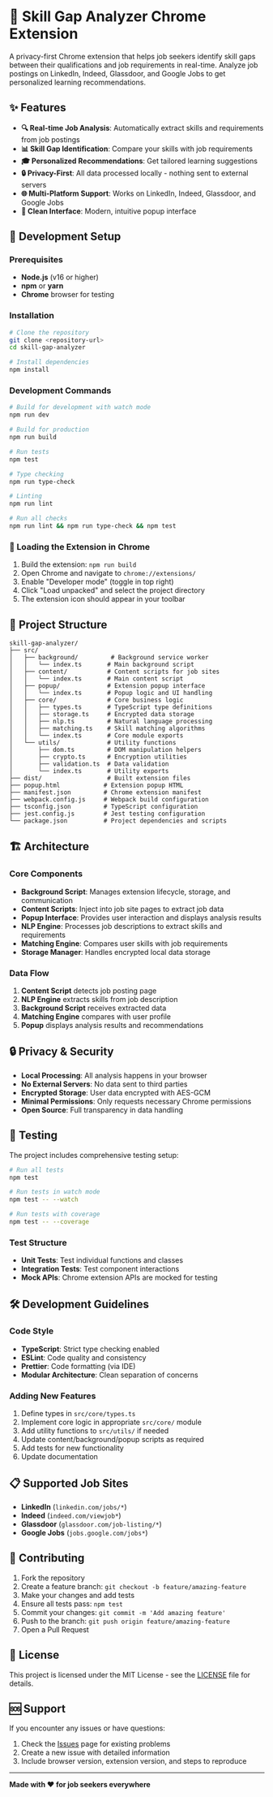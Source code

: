 # 🎯 Skill Gap Analyzer Chrome Extension

A privacy-first Chrome extension that helps job seekers identify skill gaps between their qualifications and job requirements in real-time. Analyze job postings on LinkedIn, Indeed, Glassdoor, and Google Jobs to get personalized learning recommendations.

## ✨ Features

- **🔍 Real-time Job Analysis**: Automatically extract skills and requirements from job postings
- **📊 Skill Gap Identification**: Compare your skills with job requirements
- **🎓 Personalized Recommendations**: Get tailored learning suggestions
- **🔒 Privacy-First**: All data processed locally - nothing sent to external servers
- **🌐 Multi-Platform Support**: Works on LinkedIn, Indeed, Glassdoor, and Google Jobs
- **📱 Clean Interface**: Modern, intuitive popup interface

## 🚀 Development Setup

### Prerequisites
- **Node.js** (v16 or higher)
- **npm** or **yarn**
- **Chrome** browser for testing

### Installation
```bash
# Clone the repository
git clone <repository-url>
cd skill-gap-analyzer

# Install dependencies
npm install
```

### Development Commands
```bash
# Build for development with watch mode
npm run dev

# Build for production
npm run build

# Run tests
npm test

# Type checking
npm run type-check

# Linting
npm run lint

# Run all checks
npm run lint && npm run type-check && npm test
```

### 🔧 Loading the Extension in Chrome
1. Build the extension: `npm run build`
2. Open Chrome and navigate to `chrome://extensions/`
3. Enable "Developer mode" (toggle in top right)
4. Click "Load unpacked" and select the project directory
5. The extension icon should appear in your toolbar

## 📁 Project Structure

```
skill-gap-analyzer/
├── src/
│   ├── background/         # Background service worker
│   │   └── index.ts       # Main background script
│   ├── content/           # Content scripts for job sites
│   │   └── index.ts       # Main content script
│   ├── popup/             # Extension popup interface
│   │   └── index.ts       # Popup logic and UI handling
│   ├── core/              # Core business logic
│   │   ├── types.ts       # TypeScript type definitions
│   │   ├── storage.ts     # Encrypted data storage
│   │   ├── nlp.ts         # Natural language processing
│   │   ├── matching.ts    # Skill matching algorithms
│   │   └── index.ts       # Core module exports
│   └── utils/             # Utility functions
│       ├── dom.ts         # DOM manipulation helpers
│       ├── crypto.ts      # Encryption utilities
│       ├── validation.ts  # Data validation
│       └── index.ts       # Utility exports
├── dist/                  # Built extension files
├── popup.html            # Extension popup HTML
├── manifest.json         # Chrome extension manifest
├── webpack.config.js     # Webpack build configuration
├── tsconfig.json         # TypeScript configuration
├── jest.config.js        # Jest testing configuration
└── package.json          # Project dependencies and scripts
```

## 🏗️ Architecture

### Core Components

- **Background Script**: Manages extension lifecycle, storage, and communication
- **Content Scripts**: Inject into job site pages to extract job data
- **Popup Interface**: Provides user interaction and displays analysis results
- **NLP Engine**: Processes job descriptions to extract skills and requirements
- **Matching Engine**: Compares user skills with job requirements
- **Storage Manager**: Handles encrypted local data storage

### Data Flow

1. **Content Script** detects job posting page
2. **NLP Engine** extracts skills from job description
3. **Background Script** receives extracted data
4. **Matching Engine** compares with user profile
5. **Popup** displays analysis results and recommendations

## 🔒 Privacy & Security

- **Local Processing**: All analysis happens in your browser
- **No External Servers**: No data sent to third parties
- **Encrypted Storage**: User data encrypted with AES-GCM
- **Minimal Permissions**: Only requests necessary Chrome permissions
- **Open Source**: Full transparency in data handling

## 🧪 Testing

The project includes comprehensive testing setup:

```bash
# Run all tests
npm test

# Run tests in watch mode
npm test -- --watch

# Run tests with coverage
npm test -- --coverage
```

### Test Structure
- **Unit Tests**: Test individual functions and classes
- **Integration Tests**: Test component interactions
- **Mock APIs**: Chrome extension APIs are mocked for testing

## 🛠️ Development Guidelines

### Code Style
- **TypeScript**: Strict type checking enabled
- **ESLint**: Code quality and consistency
- **Prettier**: Code formatting (via IDE)
- **Modular Architecture**: Clean separation of concerns

### Adding New Features
1. Define types in `src/core/types.ts`
2. Implement core logic in appropriate `src/core/` module
3. Add utility functions to `src/utils/` if needed
4. Update content/background/popup scripts as required
5. Add tests for new functionality
6. Update documentation

## 📋 Supported Job Sites

- **LinkedIn** (`linkedin.com/jobs/*`)
- **Indeed** (`indeed.com/viewjob*`)
- **Glassdoor** (`glassdoor.com/job-listing/*`)
- **Google Jobs** (`jobs.google.com/jobs*`)

## 🤝 Contributing

1. Fork the repository
2. Create a feature branch: `git checkout -b feature/amazing-feature`
3. Make your changes and add tests
4. Ensure all tests pass: `npm test`
5. Commit your changes: `git commit -m 'Add amazing feature'`
6. Push to the branch: `git push origin feature/amazing-feature`
7. Open a Pull Request

## 📄 License

This project is licensed under the MIT License - see the [LICENSE](LICENSE) file for details.

## 🆘 Support

If you encounter any issues or have questions:

1. Check the [Issues](../../issues) page for existing problems
2. Create a new issue with detailed information
3. Include browser version, extension version, and steps to reproduce

---

**Made with ❤️ for job seekers everywhere**